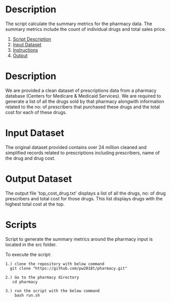 # Description 
The script calculate the summary metrics for the pharmacy data. The summary metrics include the count of individual drugs and total sales price. 
1. [Script Description](README.md#problem)
2. [Input Dataset](README.md#input-dataset)
3. [Instructions](README.md#instructions)
4. [Output](README.md#output)

# Description
We are provided a clean dataset of prescriptions data from a pharmacy database (Centers for Medicare & Medicaid Services).
We are required to generate a list of all the drugs sold by that pharmacy alongwith information related to the no: of prescribers that purchased these drugs and the total cost for each of these drugs. 

# Input Dataset
The original dataset provided contains over 24 million cleaned and simplified records related to prescriptions including prescribers, name of the drug and drug cost.

# Output Dataset
The output file 'top_cost_drug.txt' displays a list of all the drugs, no: of drug prescribers and total cost for those drugs. This list displays drugs with the highest total cost at the top.

# Scripts
Script to generate the summary metrics around the pharmacy input is located in the src folder.

To execute the script:

    1.) clone the repository with below command
      git clone "https://github.com/pw2018t/pharmacy.git"
      
    2.) Go to the pharmacy directory
       cd pharmacy
       
    3.) run the script with the below command
        bash run.sh



